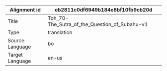 |Alignment id | eb2811c0df6949b184e8bf10fb9cb20d
| --- | --- 
|Title | Toh_70-The_Sutra_of_the_Question_of_Subahu-v1 
|Type | translation
|Source Language | bo
|Target Language | en-us